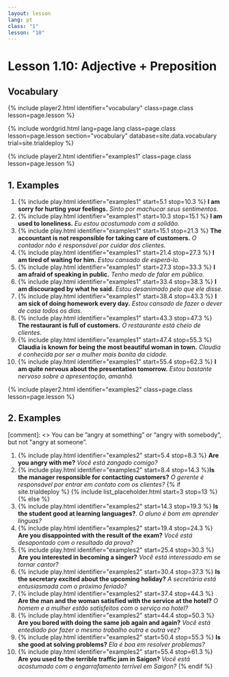 ```yaml
---
layout: lesson
lang: pt
class: "1"
lesson: "10"
---
```



# Lesson 1.10: Adjective + Preposition 


## Vocabulary 
{% include player2.html identifier="vocabulary" class=page.class lesson=page.lesson %}

{% include wordgrid.html lang=page.lang
		class=page.class 
		lesson=page.lesson 
		section="vocabulary"
		database=site.data.vocabulary 
		trial=site.trialdeploy %}



{% include player2.html identifier="examples1" class=page.class lesson=page.lesson %}

## 1. Examples

1. {% include play.html identifier="examples1" start=5.1 stop=10.3 %} **I am sorry for hurting your feelings.** *Sinto por machucar seus sentimentos.* 
2. {% include play.html identifier="examples1" start=10.3 stop=15.1 %} **I am used to loneliness.** *Eu estou acostumado com a solidão.*
3. {% include play.html identifier="examples1" start=15.1 stop=21.3 %} **The accountant is not responsible for taking care of customers.** *O contador não é responsável por cuidar dos clientes.*
4. {% include play.html identifier="examples1" start=21.4 stop=27.3 %} **I am tired of waiting for him.** *Estou cansado de esperá-lo.*
5. {% include play.html identifier="examples1" start=27.3 stop=33.3 %} **I am afraid of speaking in public.** *Tenho medo de falar em público.*
6. {% include play.html identifier="examples1" start=33.4 stop=38.3 %} **I am discouraged by what he said.** *Estou desanimado pelo que ele disse.*
7. {% include play.html identifier="examples1" start=38.4 stop=43.3 %} **I am sick of doing homework every day.** *Estou cansado de fazer o dever de casa todos os dias.*
8. {% include play.html identifier="examples1" start=43.3 stop=47.3 %} **The restaurant is full of customers.** *O restaurante está cheio de clientes.*
9. {% include play.html identifier="examples1" start=47.4 stop=55.3 %} **Claudia is known for being the most beautiful woman in town.** *Claudia é conhecida por ser a mulher mais bonita da cidade.* 
10. {% include play.html identifier="examples1" start=55.4 stop=62.3 %} **I am quite nervous about the presentation tomorrow.** *Estou bastante nervoso sobre a apresentação, amanhã.*


{% include player2.html identifier="examples2" class=page.class lesson=page.lesson %}
## 2. Examples 

[comment]: <> You can be ”angry at something” or “angry with somebody”, but not "angry at someone”.

1. {% include play.html identifier="examples2" start=5.4 stop=8.3 %} **Are you angry with me?**
*Você está zangado comigo?*  
2. {% include play.html identifier="examples2" start=8.4 stop=14.3 %}**Is the manager responsible for contacting customers?**
*O gerente é responsável por entrar em contato com os clientes?*
{% if site.trialdeploy %}
	{% include list_placeholder.html start=3 stop=13 %}
	{% else %}
3. {% include play.html identifier="examples2" start=14.3 stop=19.3 %} **Is the student good at learning languages?**.
*O aluno é bom em aprender línguas?*
4. {% include play.html identifier="examples2" start=19.4 stop=24.3 %} **Are you disappointed with the result of the exam?**
*Você está desapontado com o resultado da prova?*
5. {% include play.html identifier="examples2" start=25.4 stop=30.3 %} **Are you interested in becoming a singer?** 
*Você está interessado em se tornar cantor?*
6. {% include play.html identifier="examples2" start=30.4 stop=37.3 %} **Is the secretary excited about the upcoming holiday?** 
*A secretária está entusiasmada com o próximo feriado?*
7. {% include play.html identifier="examples2" start=37.4 stop=44.3 %} **Are the man and the woman satisfied with the service at the hotel?**
*O homem e a mulher estão satisfeitos com o serviço no hotel?*
8. {% include play.html identifier="examples2" start=44.4 stop=50.3 %} **Are you bored with doing the same job again and again?**
*Você está entediado por fazer o mesmo trabalho outra e outra vez?*
9. {% include play.html identifier="examples2" start=50.4 stop=55.3 %} **Is she good at solving problems?**
*Ela é boa em resolver problemas?*
10. {% include play.html identifier="examples2" start=55.4 stop=61.3 %} **Are you used to the terrible traffic jam in Saigon?**
*Você está acostumado com o engarrafamento terrível em Saigon?*
	{% endif %}